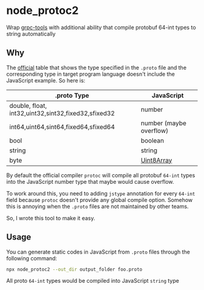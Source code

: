 # node_protoc2

Wrap [grpc-tools](https://github.com/grpc/grpc-node/tree/master/packages/grpc-tools) with additional ability that compile protobuf 64-int types to string automatically

## Why

The [official](https://developers.google.com/protocol-buffers/docs/proto#scalar) table that shows the type specified in the `.proto` file and the corresponding type in target program language doesn't include the JavaScript example. So here is:

| .proto Type                                         | JavaScript                                                                                                |
| --------------------------------------------------- | --------------------------------------------------------------------------------------------------------- |
| double, float, int32,uint32,sint32,fixed32,sfixed32 | number                                                                                                    |
| int64,uint64,sint64,fixed64,sfixed64                | number (maybe overflow)                                                                                   |
| bool                                                | boolean                                                                                                   |
| string                                              | string                                                                                                    |
| byte                                                | [Uint8Array](https://developer.mozilla.org/en-US/docs/Web/JavaScript/Reference/Global_Objects/Uint8Array) |

By default the official compiler `protoc` will compile all protobuf `64-int` types into the JavaScript number type that maybe would cause overflow.

To work around this, you need to adding `jstype` annotation for every `64-int` field because `protoc` doesn't provide any global compile option. Somehow this is annoying when the `.proto` files are not maintained by other teams.

So, I wrote this tool to make it easy.

## Usage

You can generate static codes in JavaScript from `.proto` files through the following command:

```bash
npx node_protoc2 --out_dir output_folder foo.proto
```

All proto `64-int` types would be compiled into JavaScript `string` type
